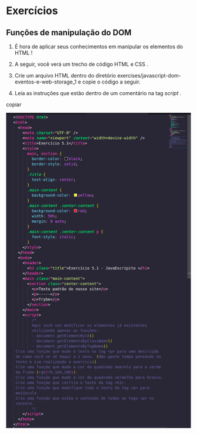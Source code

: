 # Exercícios

## Funções de manipulação do DOM

1. É hora de aplicar seus conhecimentos em manipular os elementos do HTML !

2. A seguir, você verá um trecho de código HTML e CSS .

3. Crie um arquivo HTML dentro do diretório exercises/javascript-dom-eventos-e-web-storage_1 e copie o código a seguir.

4. Leia as instruções que estão dentro de um comentário na tag _script_ .

copiar 

![](./exemplo.png)

